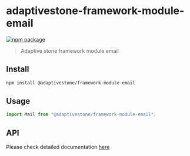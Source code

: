# adaptivestone-framework-module-email

[![npm package](https://img.shields.io/npm/v/@adaptivestone/framework-module-email)](https://www.npmjs.com/package/@adaptivestone/framework-module-email)


> Adaptive stone framework module email

## Install

```bash
npm install @adaptivestone/framework-module-email
```

## Usage

```ts
import Mail from "@adaptivestone/framework-module-email";
```

## API

Please check detailed documentation [here](https://framework.adaptivestone.com/docs/email)
